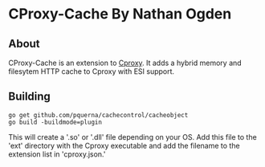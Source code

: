 CProxy-Cache By Nathan Ogden
============================

About
-----

CProxy-Cache is an extension to [Cproxy](https://gitlab.com/chompy/cproxy). It adds a hybrid memory and filesytem
HTTP cache to Cproxy with ESI support.


Building
--------

```
go get github.com/pquerna/cachecontrol/cacheobject
go build -buildmode=plugin
```

This will create a '.so' or '.dll' file depending on your OS. Add this file to the 'ext' directory with the
Cproxy executable and add the filename to the extension list in 'cproxy.json.'